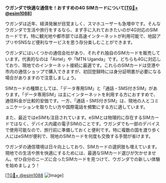 **ウガンダで快適な通信を！おすすめの4G SIMカードについて[[TG💪+ @esim1088](https://t.me/s/esim1088)]**

ウガンダは近年、経済発展が目覚ましく、スマホユーザーも急増中です。そんなウガンダで生活や旅行をするなら、まず手に入れておきたいのが4G対応のSIMカードです。特に観光地や都市部では高速インターネットが利用可能で、地図アプリやSNSなど便利なサービスを思う存分楽しむことができます。

ウガンダにはいくつかの通信会社があり、それぞれ独自のSIMカードを販売しています。代表的なのは「Airtel」や「MTN Uganda」です。どちらも4Gに対応しており、現地でのインターネット接続に最適です。これらのSIMカードは空港や市内の通信ショップで購入できますが、初回登録時には身分証明書が必要になる場合がありますので注意しましょう。

SIMカードの種類としては、「データ専用SIM」と「通話・SMS付きSIM」があります。「データ専用SIM」は主にインターネットを利用する方におすすめで、通信料金が比較的安価です。一方、「通話・SMS付きSIM」は、現地の人とコミュニケーションを取りたい方や国際電話を頻繁にする方に適しています。

また、最近ではeSIMも注目されています。eSIMとは物理的に存在するSIMカードではなく、デバイス内蔵の電子SIMのことです。ウガンダでも一部のデバイスで使用可能なので、旅行前に準備しておくと便利です。特に複数の国を渡り歩く人にはeSIMが便利で、現地のSIMカードを何度も交換する手間が省けます。

ウガンダの通信環境は日々向上しており、SIMカードの選択肢も増えています。現地での生活や旅を快適にするためには、最適なSIMカード選びが欠かせません。ぜひ自分のニーズに合ったSIMカードを見つけて、ウガンダでの新しい体験を始めましょう！

[[TG💪+ @esim1088](https://t.me/s/esim1088) ![Image](https://i.postimg.cc/Y0z9fWf4/image.png)]